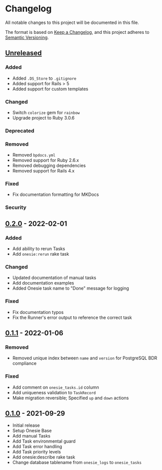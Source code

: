 # Changelog

All notable changes to this project will be documented in this file.

The format is based on [Keep a Changelog](https://keepachangelog.com/en/1.0.0/),
and this project adheres to [Semantic Versioning](https://semver.org/spec/v2.0.0.html).

## [Unreleased]

### Added

- Added `.DS_Store` to `.gitignore`
- Added support for Rails > 5
- Added support for custom templates

### Changed

- Switch `colorize` gem for `rainbow`
- Upgrade project to Ruby 3.0.6

### Deprecated

### Removed

- Removed `bpdocs.yml`
- Removed support for Ruby 2.6.x
- Removed debugging dependencies
- Removed support for Rails 4.x

### Fixed

- Fix documentation formatting for MKDocs

### Security

## [0.2.0] - 2022-02-01

### Added

- Add ability to rerun Tasks
- Add `onesie:rerun` rake task

### Changed

- Updated documentation of manual tasks
- Add documentation examples
- Added Onesie task name to "Done" message for logging

### Fixed

- Fix documentation typos
- Fix the Runner's error output to reference the correct task

## [0.1.1] - 2022-01-06

### Removed

- Removed unique index between `name` and `version` for PostgreSQL BDR
  compliance

### Fixed

- Add comment on `onesie_tasks.id` column
- Add uniqueness validation to `TaskRecord`
- Make migration reversible; Specified `up` and `down` actions

## [0.1.0] - 2021-09-29

- Initial release
- Setup Onesie Base
- Add manual Tasks
- Add Task environmental guard
- Add Task error handling
- Add Task priority levels
- Add onesie:describe rake task
- Change database tablename from `onesie_logs` to `onesie_tasks`

[Unreleased]: https://github.com/timlkelly/onesie/compare/v0.2.0...HEAD
[0.2.0]: https://github.com/timlkelly/onesie/compare/v0.1.1...v0.2.0
[0.1.1]: https://github.com/timlkelly/onesie/compare/v0.1.0...v0.1.1
[0.1.0]: https://github.com/timlkelly/onesie/releases/tag/v0.1.0
